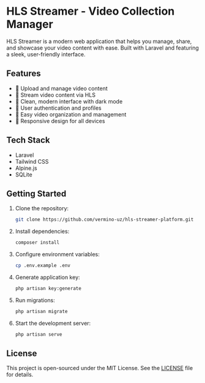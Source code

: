 # HLS Streamer - Video Collection Manager

HLS Streamer is a modern web application that helps you manage, share, and showcase your video content with ease. Built with Laravel and featuring a sleek, user-friendly interface.

## Features

- 🎥 Upload and manage video content
- 🎥 Stream video content via HLS
- 🎨 Clean, modern interface with dark mode
- 👥 User authentication and profiles
- 🔄 Easy video organization and management
- 📱 Responsive design for all devices

## Tech Stack

- Laravel
- Tailwind CSS
- Alpine.js
- SQLite

## Getting Started

1. Clone the repository:
    ```bash
    git clone https://github.com/vermino-uz/hls-streamer-platform.git
    ```
2. Install dependencies:
    ```bash
    composer install
    ```
3. Configure environment variables:
    ```bash
    cp .env.example .env
    ```
4. Generate application key:
    ```bash
    php artisan key:generate
    ```
5. Run migrations:
    ```bash
    php artisan migrate
    ```
6. Start the development server:
    ```bash
    php artisan serve
    ```

## License

This project is open-sourced under the MIT License. See the [LICENSE](LICENSE) file for details.
